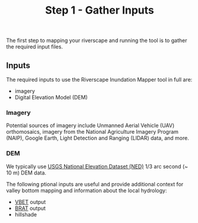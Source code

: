 ﻿---
title: Step 1 - Gather Inputs
weight: 1
---
The first step to mapping your riverscape and running the tool is to gather the required input files.

## Inputs

The required inputs to use the Riverscape Inundation Mapper tool in full are:
- imagery
- Digital Elevation Model (DEM)

### Imagery
Potential sources of imagery include Unmanned Aerial Vehicle (UAV) orthomosaics, imagery from the National Agriculture Imagery Program (NAIP), Google Earth, Light Detection and Ranging (LIDAR) data, and more.
### DEM
We typically use [USGS National Elevation Dataset (NED)](https://viewer.nationalmap.gov/basic/) 1/3 arc second (~ 10 m) DEM data.

The following ptional inputs are useful and provide additional context for valley bottom mapping and information about the local hydrology:
- [VBET](http://rcat.riverscapes.xyz/Documentation/Version_1.0/VBET.html#toc-valley-bottom-extraction-tool-vbet-) output
- [BRAT](https://brat.riverscapes.xyz/) output
- hillshade